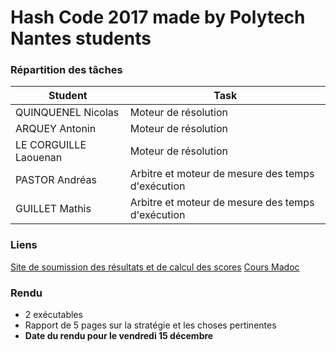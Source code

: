 # Hash Code 2017 made by Polytech Nantes students

### Répartition des tâches

| Student | Task |
| --- |---|
| QUINQUENEL Nicolas | Moteur de résolution |
| ARQUEY Antonin | Moteur de résolution |
| LE CORGUILLE Laouenan | Moteur de résolution |
| PASTOR Andréas | Arbitre et moteur de mesure des temps d'exécution |
| GUILLET Mathis | Arbitre et moteur de mesure des temps d'exécution |

### Liens 

[Site de soumission des résultats et de calcul des scores](http://pitools.polytech.univ-nantes.prive/hashcode)
[Cours Madoc](http://madoc.univ-nantes.fr/course/view.php?id=30840)

### Rendu

* 2 exécutables
* Rapport de 5 pages sur la stratégie et les choses pertinentes
* __Date du rendu pour le vendredi 15 décembre__

